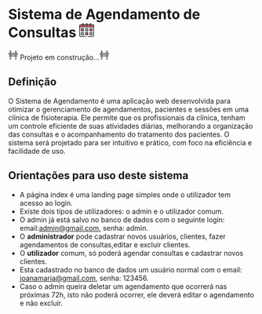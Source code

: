 # Sistema de Agendamento de Consultas <img src="./assets/calendar.png" width="30px">

<img src="./assets/construction-and-tools.png" width="20px"> Projeto em construção...<img src="./assets/construction-and-tools.png" width="20px">

## Definição
 O Sistema de Agendamento é uma aplicação web desenvolvida para otimizar o gerenciamento de agendamentos, pacientes e sessões em uma clínica de fisioterapia. Ele permite que os profissionais da clínica, tenham um controle eficiente de suas atividades diárias, melhorando a organização das consultas e o acompanhamento do tratamento dos pacientes. O sistema será projetado para ser intuitivo e prático, com foco na eficiência e facilidade de uso.

## Orientações para uso deste sistema
* A página index é uma landing page simples onde o utilizador tem acesso ao login.
* Existe dois tipos de utilizadores: o admin e o utilizador comum.
* O admin já está salvo no banco de dados com o seguinte login: email:admin@gmail.com, senha: admin.
* O **administrador** pode cadastrar novos usuários, clientes, fazer agendamentos de consultas,editar e excluir clientes.
* O **utilizador** comum, só poderá agendar consultas e cadastrar novos clientes.
* Esta cadastrado no banco de dados um usuário normal com o email: joanamaria@gmail.com, senha: 123456.
* Caso o admin queira deletar um agendamento que ocorrerá nas próximas 72h, isto não poderá ocorrer, ele deverá editar o agendamento e não excluir.
